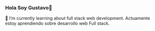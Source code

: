 ### Hola Soy Gustavo👋
🌱 I’m currently learning about full stack web development.
  Actuamente estoy aprendiendo sobre desarrollo web Full stack.
<!--
**GustavoCarlinii/GustavoCarlinii** is a ✨ _special_ ✨ repository because its `README.md` (this file) appears on your GitHub profile.

Here are some ideas to get you started:

- 

-->
